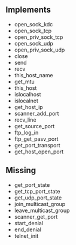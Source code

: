 ## Implements
- open_sock_kdc
- open_sock_tcp
- open_priv_sock_tcp
- open_sock_udp
- open_priv_sock_udp
- close
- send
- recv
- this_host_name
- get_mtu
- this_host
- islocalhost
- islocalnet
- get_host_ip
- scanner_add_port
- recv_line
- get_source_port
- ftp_log_in
- ftp_get_pasv_port
- get_port_transport
- get_host_open_port

## Missing

- get_port_state
- get_tcp_port_state
- get_udp_port_state
- join_multicast_group
- leave_multicast_group
- scanner_get_port
- start_denial
- end_denial
- telnet_init
